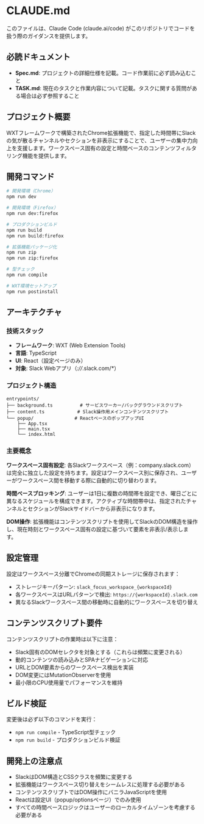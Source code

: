 # CLAUDE.md

このファイルは、Claude Code (claude.ai/code) がこのリポジトリでコードを扱う際のガイダンスを提供します。

## 必読ドキュメント

- **Spec.md**: プロジェクトの詳細仕様を記載。コード作業前に必ず読み込むこと
- **TASK.md**: 現在のタスクと作業内容について記載。タスクに関する質問がある場合は必ず参照すること

## プロジェクト概要

WXTフレームワークで構築されたChrome拡張機能で、指定した時間帯にSlackの気が散るチャンネルやセクションを非表示にすることで、ユーザーの集中力向上を支援します。ワークスペース固有の設定と時間ベースのコンテンツフィルタリング機能を提供します。

## 開発コマンド

```bash
# 開発環境（Chrome）
npm run dev

# 開発環境（Firefox）
npm run dev:firefox

# プロダクションビルド
npm run build
npm run build:firefox

# 拡張機能パッケージ化
npm run zip
npm run zip:firefox

# 型チェック
npm run compile

# WXT環境セットアップ
npm run postinstall
```

## アーキテクチャ

### 技術スタック
- **フレームワーク**: WXT (Web Extension Tools)
- **言語**: TypeScript
- **UI**: React（設定ページのみ）
- **対象**: Slack Webアプリ（*://*.slack.com/*）

### プロジェクト構造
```
entrypoints/
├── background.ts          # サービスワーカー/バックグラウンドスクリプト
├── content.ts            # Slack操作用メインコンテンツスクリプト
└── popup/               # ReactベースのポップアップUI
    ├── App.tsx
    ├── main.tsx
    └── index.html
```

### 主要概念

**ワークスペース固有設定**: 各Slackワークスペース（例：company.slack.com）は完全に独立した設定を持ちます。設定はワークスペース別に保存され、ユーザーがワークスペース間を移動する際に自動的に切り替わります。

**時間ベースブロッキング**: ユーザーは1日に複数の時間帯を設定でき、曜日ごとに異なるスケジュールを構成できます。アクティブな時間帯中は、指定されたチャンネルとセクションがSlackサイドバーから非表示になります。

**DOM操作**: 拡張機能はコンテンツスクリプトを使用してSlackのDOM構造を操作し、現在時刻とワークスペース固有の設定に基づいて要素を非表示/表示します。

## 設定管理

設定はワークスペース分離でChromeの同期ストレージに保存されます：
- ストレージキーパターン: `slack_focus_workspace_{workspaceId}`
- 各ワークスペースはURLパターンで検出: `https://{workspaceId}.slack.com`
- 異なるSlackワークスペース間の移動時に自動的にワークスペースを切り替え

## コンテンツスクリプト要件

コンテンツスクリプトの作業時は以下に注意：
- Slack固有のDOMセレクタを対象とする（これらは頻繁に変更される）
- 動的コンテンツの読み込みとSPAナビゲーションに対応
- URLとDOM要素からのワークスペース検出を実装
- DOM変更にはMutationObserverを使用
- 最小限のCPU使用量でパフォーマンスを維持

## ビルド検証

変更後は必ず以下のコマンドを実行：
- `npm run compile` - TypeScript型チェック
- `npm run build` - プロダクションビルド検証

## 開発上の注意点

- SlackはDOM構造とCSSクラスを頻繁に変更する
- 拡張機能はワークスペース切り替えをシームレスに処理する必要がある
- コンテンツスクリプトではDOM操作にバニラJavaScriptを使用
- Reactは設定UI（popup/optionsページ）でのみ使用
- すべての時間ベースロジックはユーザーのローカルタイムゾーンを考慮する必要がある
